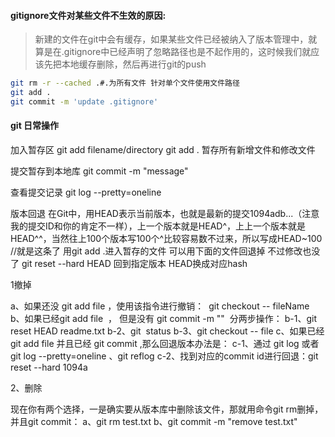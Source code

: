 #### gitignore文件对某些文件不生效的原因:
> 新建的文件在git中会有缓存，如果某些文件已经被纳入了版本管理中，就算是在.gitignore中已经声明了忽略路径也是不起作用的，这时候我们就应该先把本地缓存删除，然后再进行git的push

```bash
git rm -r --cached .#.为所有文件 针对单个文件使用文件路径
git add .
git commit -m 'update .gitignore'

```
#### git 日常操作
加入暂存区 git add filename/directory 
git add . 暂存所有新增文件和修改文件

提交暂存到本地库
git commit -m "message"

查看提交记录 
git log --pretty=oneline

版本回退
在Git中，用HEAD表示当前版本，也就是最新的提交1094adb...（注意我的提交ID和你的肯定不一样），上一个版本就是HEAD^，上上一个版本就是HEAD^^，当然往上100个版本写100个^比较容易数不过来，所以写成HEAD~100
//就是这条了 用git add .进入暂存的文件 可以用下面的文件回退掉 不过修改也没了
git reset --hard HEAD
回到指定版本 HEAD换成对应hash

1撤掉

a、如果还没 git add file ，使用该指令进行撤销：  git checkout -- fileName  
b、如果已经git add file  ， 但是没有 git commit -m ""  分两步操作：
	b-1、git reset HEAD readme.txt
	b-2、git  status
	b-3、git checkout -- file
c、如果已经git add file 并且已经 git commit ,那么回退版本办法是：
	c-1、通过 git log 或者 git log --pretty=oneline 、git reflog
	c-2、找到对应的commit id进行回退：git reset --hard 1094a


2、删除

现在你有两个选择，一是确实要从版本库中删除该文件，那就用命令git rm删掉，并且git commit：
a、git rm test.txt
b、git commit -m "remove test.txt"

